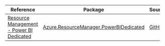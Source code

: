 | Reference | Package | Source |
|---|---|---|
|[Resource Management - Power BI Dedicated](resourcemanager.powerbidedicated-readme.md)|[Azure.ResourceManager.PowerBIDedicated](https://www.nuget.org/packages/Azure.ResourceManager.PowerBIDedicated)|[GitHub](https://github.com/Azure/azure-sdk-for-net/blob/main/sdk/powerbidedicated/Azure.ResourceManager.PowerBIDedicated)|
